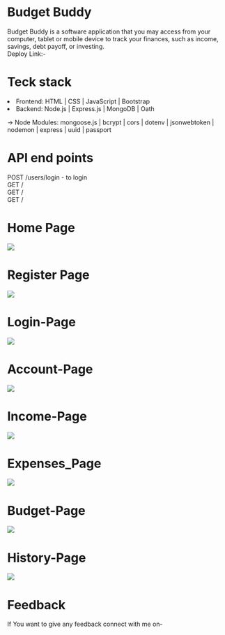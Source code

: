 <h1>Budget Buddy</h1>
<p>Budget Buddy  is a software application that you may access from your computer, tablet or mobile device to track your finances, such as income, savings, debt payoff, or investing.
<br>
  Deploy Link:-
</p>
<h1>Teck stack</h1>

<li>Frontend: HTML | CSS | JavaScript | Bootstrap </li>

<li> Backend: Node.js | Express.js | MongoDB | Oath </li>

<p>→ Node Modules: mongoose.js | bcrypt | cors | dotenv | jsonwebtoken | nodemon | express | uuid | passport </p>

<h1>API end points</h1>
<p>
POST /users/login - to login<br>
GET /<br>
GET / <br>
GET / <br>

</p>

<h1>Home Page </h1>
<img src="https://user-images.githubusercontent.com/112817197/229363692-70efa206-019e-4d17-91f0-372fe1a2fbcd.png">
<h1>Register Page</h1>
<img src="https://user-images.githubusercontent.com/112817197/229363889-d5b816b9-6dbf-4cf0-839d-fd4e233fc1c4.png">
<h1>Login-Page</h1>
<img src="https://user-images.githubusercontent.com/112817197/229363794-409253a7-ccf7-4ffa-b6b3-1b7c2d874ed4.png">
<h1>Account-Page</h1>
<img src="https://user-images.githubusercontent.com/112817197/229364421-6c4bc408-1a08-4f42-8050-0189becd89c2.png">
<h1>Income-Page</h1>
<img src="https://user-images.githubusercontent.com/112817197/229364080-e4f8f2d5-a67c-45f4-99fd-c63c169accee.png">
<h1>Expenses_Page</h1>
<img src="https://user-images.githubusercontent.com/112817197/229364783-48a3bbbd-590a-4315-821e-106eb35558fe.png">
<h1>Budget-Page</h1>
<img src="https://user-images.githubusercontent.com/112817197/229364616-6b80a814-0d2f-4332-94ca-f49dfdacdf6d.png">
<h1>History-Page</h1>
<img src="https://user-images.githubusercontent.com/112817197/229365054-ae41d2c0-eb87-47b3-bc0d-49af3eef2bb3.png">
<h1>Feedback</h1>
<p>If You want to give any feedback connect with me on- </p>
